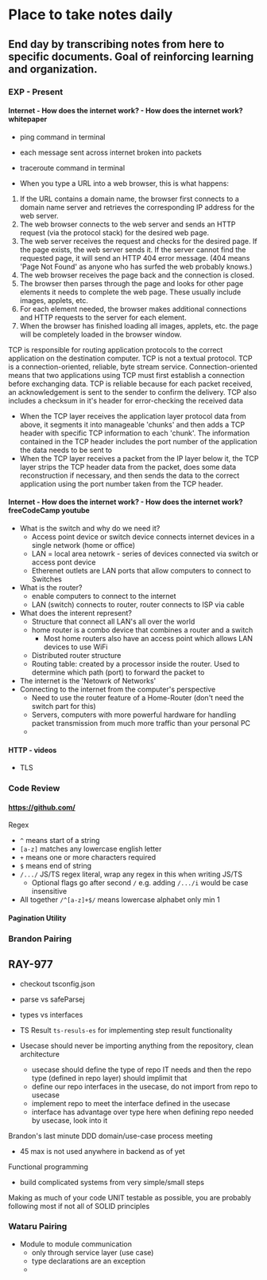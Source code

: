 # Place to take notes daily

## End day by transcribing notes from here to specific documents. Goal of reinforcing learning and organization.

### EXP - Present

#### Internet - How does the internet work? - How does the internet work? whitepaper
- ping <domain name> command in terminal
- each message sent across internet broken into packets
- traceroute <domain name> command in terminal

- When you type a URL into a web browser, this is what happens:
1. If the URL contains a domain name, the browser first connects to a domain name server and retrieves the corresponding IP address for the web server.
2. The web browser connects to the web server and sends an HTTP request (via the protocol stack) for the desired web page.
3. The web server receives the request and checks for the desired page. If the page exists, the web server sends it. If the server cannot find the requested page, it will send an HTTP 404 error message. (404 means 'Page Not Found' as anyone who has surfed the web probably knows.)
4. The web browser receives the page back and the connection is closed.
5. The browser then parses through the page and looks for other page elements it needs to complete the web page. These usually include images, applets, etc.
6. For each element needed, the browser makes additional connections and HTTP requests to the server for each element.
7. When the browser has finished loading all images, applets, etc. the page will be completely loaded in the browser window.

TCP is responsible for routing application protocols to the correct application on the destination computer.
TCP is not a textual protocol. TCP is a connection-oriented, reliable, byte stream service. Connection-oriented means that two applications using TCP must first establish a connection before exchanging data. TCP is reliable because for each packet received, an acknowledgement is sent to the sender to confirm the delivery. TCP also includes a checksum in it's header for error-checking the received data
- When the TCP layer receives the application layer protocol data from above, it segments it into manageable 'chunks' and then adds a TCP header with specific TCP information to each 'chunk'. The information contained in the TCP header includes the port number of the application the data needs to be sent to
- When the TCP layer receives a packet from the IP layer below it, the TCP layer strips the TCP header data from the packet, does some data reconstruction if necessary, and then sends the data to the correct application using the port number taken from the TCP header.

#### Internet - How does the internet work? - How does the internet work? freeCodeCamp youtube 
- What is the switch and why do we need it?
   - Access point device or switch device connects internet devices in a single network (home or office)
   - LAN = local area netowrk - series of devices connected via switch or access pont device
   - Etherenet outlets are LAN ports that allow computers to connect to Switches
- What is the router?
  - enable computers to connect to the internet
  - LAN (switch) connects to router, router connects to ISP via cable
- What does the interent represent?
  - Structure that connect all LAN's all over the world
  - home router is a combo device that combines a router and a switch
    - Most home routers also have an access point which allows LAN devices to use WiFi
  - Distributed router structure
  - Routing table: created by a processor inside the router. Used to determine which path (port) to forward the packet to
- The internet is the 'Netowrk of Networks'
- Connecting to the internet from the computer's perspective
  - Need to use the router feature of a Home-Router (don't need the switch part for this)
  - Servers, computers with more powerful hardware for handling packet transmission from much more traffic than your personal PC
  - 

#### HTTP - videos
- TLS

### Code Review
#### https://github.com/

Regex
- `^` means start of a string
- `[a-z]` matches any lowercase english letter
- `+` means one or more characters required
- `$` means end of string
- `/.../` JS/TS regex literal, wrap any regex in this when writing JS/TS
  - Optional flags go after second `/` e.g. adding `/.../i` would be case insensitive
- All together `/^[a-z]+$/` means lowercase alphabet only min 1


#### Pagination Utility

   
### Brandon Pairing

RAY-977
- 

- checkout tsconfig.json
- parse vs safeParsej
- types vs interfaces

- TS Result ```ts-resuls-es``` for implementing step result functionality

- Usecase should never be importing anything from the repository, clean architecture
  - usecase should define the type of repo IT needs and then the repo type (defined in repo layer) should implimit that
  - define our repo interfaces in the usecase, do not import from repo to usecase
  - implement repo to meet the interface defined in the usecase
  - interface has advantage over type here when defining repo needed by usecase, look into it
 
Brandon's last minute DDD domain/use-case process meeting
- 45 max is not used anywhere in backend as of yet

Functional programming
- build complicated systems from very simple/small steps

Making as much of your code UNIT testable as possible, you are probably following most if not all of SOLID principles

### Wataru Pairing

- Module to module communication
  - only through service layer (use case)
  - type declarations are an exception
  - 

